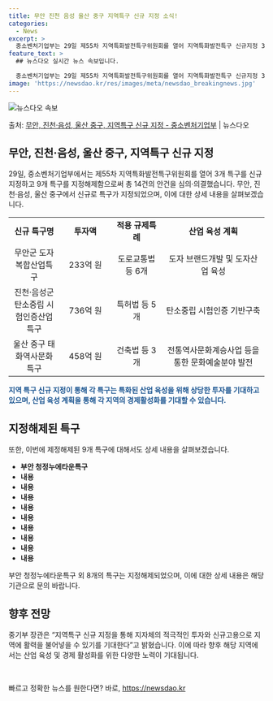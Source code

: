 ```yaml
---
title: 무안 진천 음성 울산 중구 지역특구 신규 지정 소식!
categories:
  - News
excerpt: >
  중소벤처기업부는 29일 제55차 지역특화발전특구위원회를 열어 지역특화발전특구 신규지정 3건, 지정해제 9건,…
feature_text: >
  ## 뉴스다오 실시간 뉴스 속보입니다.

  중소벤처기업부는 29일 제55차 지역특화발전특구위원회를 열어 지역특화발전특구 신규지정 3건, 지정해제 9건,…
image: 'https://newsdao.kr/res/images/meta/newsdao_breakingnews.jpg'
---
```


![뉴스다오 속보](https://newsdao.kr/res/images/meta/newsdao_breakingnews.jpg)

<p>출처: <a href="https://newsdao.kr/2671" rel="dofollow">무안, 진천·음성, 울산 중구, 지역특구 신규 지정 - 중소벤처기업부</a> | 뉴스다오</p>

<h2 data-ke-size="size26">무안, 진천·음성, 울산 중구, 지역특구 신규 지정</h2>
<p data-ke-size="size16">29일, 중소벤처기업부에서는 제55차 지역특화발전특구위원회를 열어 3개 특구를 신규 지정하고 9개 특구를 지정해제함으로써 총 14건의 안건을 심의·의결했습니다. 무안, 진천·음성, 울산 중구에서 신규로 특구가 지정되었으며, 이에 대한 상세 내용을 살펴보겠습니다.</p>

<table>
   <colgroup>
      <col width="20%" />
      <col width="20%" />
      <col width="20%" />
      <col width="40%" />
   </colgroup>
   <tr>
      <td style="text-align: center; height: 17px;"><b>신규 특구명</b></td>
      <td style="text-align: center; height: 17px;"><b>투자액</b></td>
      <td style="text-align: center; height: 17px;"><b>적용 규제특례</b></td>
      <td style="text-align: center; height: 17px;"><b>산업 육성 계획</b></td>
   </tr>
   <tr>
      <td style="text-align: center; height: 17px;">무안군 도자 복합산업특구</td>
      <td style="text-align: center; height: 17px;">233억 원</td>
      <td style="text-align: center; height: 17px;">도로교통법 등 6개</td>
      <td style="text-align: center; height: 17px;">도자 브랜드개발 및 도자산업 육성</td>
   </tr>
   <tr>
      <td style="text-align: center; height: 17px;">진천·음성군 탄소중립 시험인증산업특구</td>
      <td style="text-align: center; height: 17px;">736억 원</td>
      <td style="text-align: center; height: 17px;">특허법 등 5개</td>
      <td style="text-align: center; height: 17px;">탄소중립 시험인증 기반구축</td>
   </tr>
   <tr>
      <td style="text-align: center; height: 17px;">울산 중구 태화역사문화특구</td>
      <td style="text-align: center; height: 17px;">458억 원</td>
      <td style="text-align: center; height: 17px;">건축법 등 3개</td>
      <td style="text-align: center; height: 17px;">전통역사문화계승사업 등을 통한 문화예술분야 발전</td>
   </tr>
</table>

<b><span style="color: #1a5490;">지역 특구 신규 지정이 통해 각 특구는 특화된 산업 육성을 위해 상당한 투자를 기대하고 있으며, 산업 육성 계획을 통해 각 지역의 경제활성화를 기대할 수 있습니다.</span></b>

<h2 data-ke-size="size26">지정해제된 특구</h2>
<p data-ke-size="size16">또한, 이번에 제정해제된 9개 특구에 대해서도 상세 내용을 살펴보겠습니다.</p>
<ul>
   <li><b>부안 청정누에타운특구</b></li>
   <li><b>내용</b></li>
   <li><b>내용</b></li>
   <li><b>내용</b></li>
   <li><b>내용</b></li>
   <li><b>내용</b></li>
   <li><b>내용</b></li>
   <li><b>내용</b></li>
   <li><b>내용</b></li>
   <li><b>내용</b></li>
</ul>

<p data-ke-size="size16">부안 청정누에타운특구 외 8개의 특구는 지정해제되었으며, 이에 대한 상세 내용은 해당 기관으로 문의 바랍니다.</p>

<h2 data-ke-size="size26">향후 전망</h2>
<p data-ke-size="size16">중기부 장관은 “지역특구 신규 지정을 통해 지자체의 적극적인 투자와 신규고용으로 지역에 활력을 불어넣을 수 있기를 기대한다”고 밝혔습니다. 이에 따라 향후 해당 지역에서는 산업 육성 및 경제 활성화를 위한 다양한 노력이 기대됩니다.</p>

<p data-ke-size="size16">&nbsp;</p> 

빠르고 정확한 뉴스를 원한다면? 바로, <a href="https://newsdao.kr" rel="dofollow">https://newsdao.kr</a>


